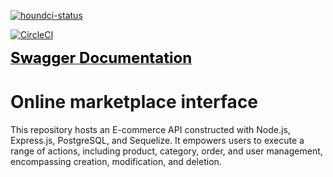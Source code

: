 [![houndci-status](https://img.shields.io/badge/houndci-passing-brightgreen)](https://img.shields.io/badge/all_test_passed-green)

[![CircleCI](https://dl.circleci.com/status-badge/img/gh/atlp-rwanda/e-commerce-lydia-32-bn/tree/develop.svg?style=svg)](https://dl.circleci.com/status-badge/redirect/gh/atlp-rwanda/e-commerce-lydia-32-bn/tree/develop)

[<span style="color: black; font-weight: bold; font-size: x-large;">Swagger Documentation</span>](https://e-commerce-lydia-32-bn.onrender.com/docs)

# Online marketplace interface

This repository hosts an E-commerce API constructed with Node.js, Express.js, PostgreSQL, and Sequelize. It empowers users to execute a range of actions, including product, category, order, and user management, encompassing creation, modification, and deletion.
